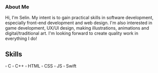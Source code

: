 ### About Me

Hi, I'm Selin. My intent is to gain practical skills in software development, especially front-end development and web design. I'm also interested in game development, UX/UI design, making illustrations, animations and digital/traditional art. I'm looking forward to create quality work in everything I do!

Skills 
-------
▫️ C 
▫️ C++ 
▫️ HTML ▫️ CSS ▫️ JS ▫️ Swift
